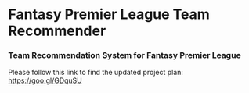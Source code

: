 # Fantasy Premier League Team Recommender

### Team Recommendation System for Fantasy Premier League
Please follow this link to find the updated project plan:
https://goo.gl/GDquSU
